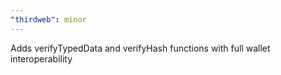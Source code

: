 ```yaml
---
"thirdweb": minor
---
```


Adds verifyTypedData and verifyHash functions with full wallet interoperability

